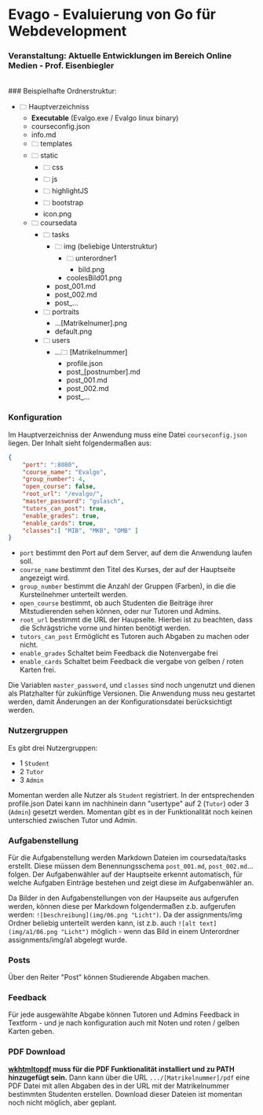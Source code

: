 ﻿
# Evago - Evaluierung von Go für Webdevelopment

### Veranstaltung: Aktuelle Entwicklungen im Bereich Online Medien - Prof. Eisenbiegler
<br>
### Beispielhafte Ordnerstruktur:

- 🗀 Hauptverzeichniss
    - **Executable** (Evalgo.exe / Evalgo linux binary)
    - courseconfig.json
    - info.md
    - 🗀 templates
    - 🗀 static
        - 🗀 css
        - 🗀 js
        - 🗀 highlightJS
        - 🗀 bootstrap
        - icon.png
    - 🗀 coursedata
        - 🗀 tasks
            - 🗀 img (beliebige Unterstruktur)
                - 🗀 unterordner1
                    - bild.png
                - coolesBild01.png
            - post_001.md
            - post_002.md
            - post_...
        - 🗀 portraits
            * ...[Matrikelnumer].png
            * default.png
        - 🗀 users
            - ...🗀 [Matrikelnummer]
                - profile.json
                - post_[postnumber].md
                - post_001.md
                - post_002.md
                - post_...

### Konfiguration
Im Hauptverzeichniss der Anwendung muss eine Datei `courseconfig.json` liegen. Der Inhalt sieht folgendermaßen aus:
```json
{
    "port": ":8080",
    "course_name": "Evalgo",
    "group_number": 4,
    "open_course": false,
    "root_url": "/evalgo/",
    "master_password": "gulasch",
    "tutors_can_post": true,
    "enable_grades": true,
    "enable_cards": true,
    "classes":[ "MIB", "MKB", "OMB" ]
}
```
- `port` bestimmt den Port auf dem Server, auf dem die Anwendung laufen soll.
- `course_name` bestimmt den Titel des Kurses, der auf der Hauptseite angezeigt wird.
- `group_number` bestimmt die Anzahl der Gruppen (Farben), in die die Kursteilnehmer unterteilt werden.
- `open_course` bestimmt, ob auch Studenten die Beiträge ihrer Mitstudierenden sehen können, oder nur Tutoren und Admins.
- `root_url` bestimmt die URL der Haupseite. Hierbei ist zu beachten, dass die Schrägstriche vorne und hinten benötigt werden.
- `tutors_can_post` Ermöglicht es Tutoren auch Abgaben zu machen oder nicht.
- `enable_grades` Schaltet beim Feedback die Notenvergabe frei
- `enable_cards` Schaltet beim Feedback die vergabe von gelben / roten Karten frei.

Die Variablen `master_password`, und `classes` sind noch ungenutzt und dienen als Platzhalter für zukünftige Versionen. Die Anwendung muss neu gestartet werden, damit Änderungen an der Konfigurationsdatei berücksichtigt werden.

### Nutzergruppen
Es gibt drei Nutzergruppen:

- 1 `Student`
- 2 `Tutor`
- 3 `Admin`

Momentan werden alle Nutzer als `Student` registriert. In der entsprechenden profile.json Datei kann im nachhinein dann "usertype" auf 2 (`Tutor`) oder 3 (`Admin`) gesetzt werden. Momentan gibt es in der Funktionalität noch keinen unterschied zwischen Tutor und Admin.

### Aufgabenstellung
Für die Aufgabenstellung werden Markdown Dateien im coursedata/tasks erstellt. Diese müssen dem Benennungsschema `post_001.md`, `post_002.md`... folgen. Der Aufgabenwähler auf der Hauptseite erkennt automatisch, für welche Aufgaben Einträge bestehen und zeigt diese im Aufgabenwähler an.

Da Bilder in den Aufgabenstellungen von der Haupseite aus aufgerufen werden, können diese per Markdown folgendermaßen z.b. aufgerufen werden: `![beschreibung](img/06.png "Licht")`. 
Da der assignments/img Ordner beliebig unterteilt werden kann, ist z.b. auch `![alt text](img/a1/06.png "Licht")` möglich - wenn das Bild in einem Unterordner assignments/img/a1 abgelegt wurde.

### Posts
Über den Reiter "Post" können Studierende Abgaben machen.

### Feedback
Für jede ausgewählte Abgabe können Tutoren und Admins Feedback in Textform - und je nach konfiguration auch mit Noten und roten / gelben Karten geben.

### PDF Download
**[wkhtmltopdf](https://wkhtmltopdf.org/) muss für die PDF Funktionalität installiert und zu PATH hinzugefügt sein.**
Dann kann über die URL `.../[Matrikelnummer]/pdf` eine PDF Datei mit allen Abgaben des in der URL mit der Matrikelnummer bestimmten Studenten erstellen. Download dieser Dateien ist momentan noch nicht möglich, aber geplant.